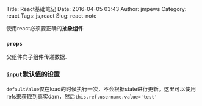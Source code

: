 Title: React基础笔记
Date: 2016-04-05 03:43
Author: jmpews
Category: react
Tags: js,react
Slug: react-note

使用react必须要正确的**抽象组件**
### `props`
父组件向子组件传递数据.

### `input`默认值的设置
`defaultValue`仅在load的时候执行一次，不会根据state进行更新。这里可以使用refs来获取到真实dam，然后`this.ref.username.value='test'`
